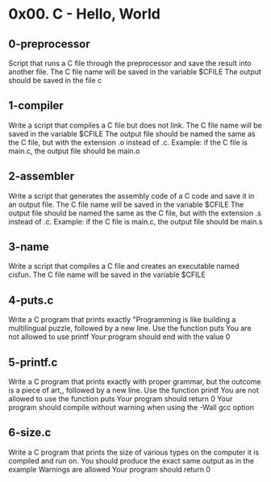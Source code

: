 # 0x00. C - Hello, World

## 0-preprocessor
Script that runs a C file through the preprocessor and save the result into another file.
    The C file name will be saved in the variable $CFILE
    The output should be saved in the file c

## 1-compiler
Write a script that compiles a C file but does not link.
    The C file name will be saved in the variable $CFILE
    The output file should be named the same as the C file, but with the extension .o instead of .c.
        Example: if the C file is main.c, the output file should be main.o

##  2-assembler
Write a script that generates the assembly code of a C code and save it in an output file.
    The C file name will be saved in the variable $CFILE
    The output file should be named the same as the C file, but with the extension .s instead of .c.
        Example: if the C file is main.c, the output file should be main.s


## 3-name
Write a script that compiles a C file and creates an executable named cisfun.
    The C file name will be saved in the variable $CFILE

## 4-puts.c
Write a C program that prints exactly "Programming is like building a multilingual puzzle, followed by a new line.
    Use the function puts
    You are not allowed to use printf
    Your program should end with the value 0

## 5-printf.c
Write a C program that prints exactly with proper grammar, but the outcome is a piece of art,, followed by a new line.
    Use the function printf
    You are not allowed to use the function puts
    Your program should return 0
    Your program should compile without warning when using the -Wall gcc option

## 6-size.c
Write a C program that prints the size of various types on the computer it is compiled and run on.
    You should produce the exact same output as in the example
    Warnings are allowed
    Your program should return 0

##
